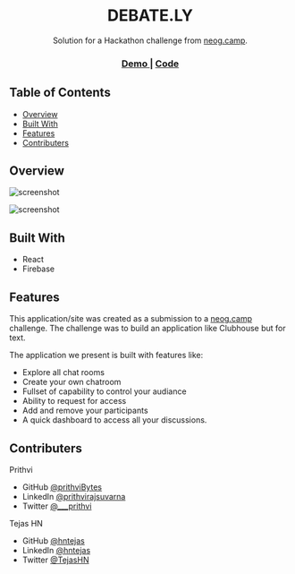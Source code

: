 <!-- Please update value in the {}  -->

<h1 align="center">DEBATE.LY</h1>

<div align="center">
   Solution for a Hackathon challenge from  <a href="https://neog.camp/" target="_blank">neog.camp</a>.
</div>

<div align="center">
  <h3>
    <a href="https://debately.netlify.app/">
      Demo
    </a>   
    <span> | </span>
    <a href="https://github.com/prithviBytes/neog-hackathon-2K21">
      Code
    </a>
  </h3>
</div>

<!-- TABLE OF CONTENTS -->

## Table of Contents

- [Overview](#overview)
- [Built With](#built-with)
- [Features](#features)
- [Contributers](#Contributers)

## Overview

![screenshot](https://res.cloudinary.com/dqfw8jdn4/image/upload/v1619975087/homepage_unxy9e.png)

![screenshot](https://res.cloudinary.com/dqfw8jdn4/image/upload/v1619975086/chatroom_fwaba8.png)

## Built With

- React
- Firebase

## Features

This application/site was created as a submission to a [neog.camp](https://neog.camp/) challenge. The challenge was to build an application like Clubhouse but for text.

The application we present is built with features like:

- Explore all chat rooms
- Create your own chatroom
- Fullset of capability to control your audiance
- Ability to request for access
- Add and remove your participants
- A quick dashboard to access all your discussions.

## Contributers

Prithvi

- GitHub [@prithviBytes](https://github.com/prithviBytes)
- LinkedIn [@prithvirajsuvarna](https://www.linkedin.com/in/prithvirajsuvarna/)
- Twitter [@\_\_\_prithvi](https://twitter.com/___prithvi)

Tejas HN

- GitHub [@hntejas](https://github.com/hntejas)
- LinkedIn [@hntejas](https://www.linkedin.com/in/hntejas/)
- Twitter [@TejasHN](https://twitter.com/TejasHN)
